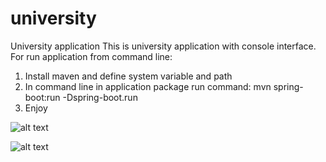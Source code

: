 # university
University application
This is university application with console interface. For run application from command line:

1. Install maven and define system variable and path
2. In command line in application package run command:
   mvn spring-boot:run -Dspring-boot.run
3. Enjoy

![alt text](https://postimg.cc/34swwCz1)

![alt text](https://i.postimg.cc/Lgj8ggpp/2.png)
